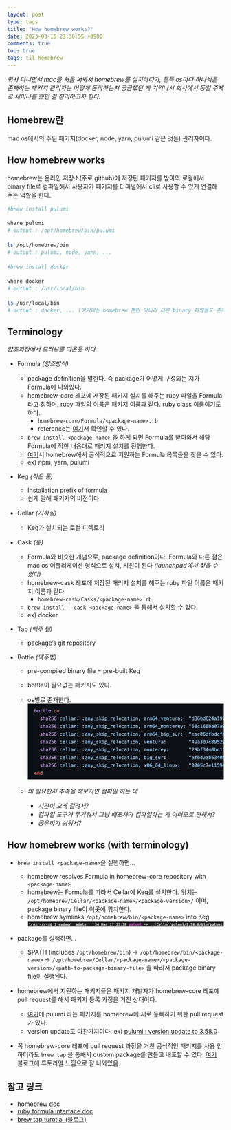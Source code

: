 ```yaml
---
layout: post
type: tags
title: "How homebrew works?"
date: 2023-03-16 23:30:55 +0900
comments: true
toc: true
tags: til homebrew
---
```


_회사 다니면서 mac을 처음 써봐서 homebrew를 설치하다가, 문득 os마다 하나씩은 존재하는 패키지 관리자는 어떻게 동작하는지 궁금했던 게 기억나서 회사에서 동일 주제로 세미나를 했던 걸 정리하고자 한다._

## Homebrew란

mac os에서의 주된 패키지(docker, node, yarn, pulumi 같은 것들) 관리자이다.

## How homebrew works

homebrew는 온라인 저장소(주로 github)에 저장된 패키지를 받아와 로컬에서 binary file로 컴파일해서 사용자가 패키지를 터미널에서 cli로 사용할 수 있게 연결해 주는 역할을 한다.

```bash
#brew install pulumi

where pulumi
# output : /opt/homebrew/bin/pulumi

ls /opt/homebrew/bin
# output : pulumi, node, yarn, ...

#brew install docker

where docker
# output : /usr/local/bin

ls /usr/local/bin
# output : docker, ... (여기에는 homebrew 뿐만 아니라 다른 binary 파일들도 존재)
```

## Terminology

_양조과정에서 모티브를 따온듯 하다._

- Formula _(양조방식)_
  - package definition을 말한다. 즉 package가 어떻게 구성되는 지가 Formula에 나와있다.
  - homebrew-core 레포에 저장된 패키지 설치를 해주는 ruby 파일을 Formula라고 칭하며, ruby 파일의 이름은 패키지 이름과 같다. ruby class 이름이기도 하다.
    - `homebrew-core/Formula/<package-name>.rb`
    - reference는 [여기](https://rubydoc.brew.sh/Formula.html)서 확인할 수 있다.
  - `brew install <package-name>` 을 하게 되면 Formula를 받아와서 해당 Formula에 적힌 내용대로 패키지 설치를 진행한다.
  - [여기](https://formulae.brew.sh/formula/)서 homebrew에서 공식적으로 지원하는 Formula 목록들을 찾을 수 있다.
  - ex) npm, yarn, pulumi
- Keg _(작은 통)_
  - Installation prefix of formula
  - 쉽게 말해 패키지의 버전이다.
- Cellar _(지하실)_
  - Keg가 설치되는 로컬 디렉토리
- Cask _(통)_
  - Formula와 비슷한 개념으로, package definition이다. Formula와 다른 점은 mac os 어플리케이션 형식으로 설치, 지원이 된다 _(launchpad에서 찾을 수 있다)_
  - homebrew-cask 레포에 저장된 패키지 설치를 해주는 ruby 파일 이름은 패키지 이름과 같다.
    - `homebrew-cask/Casks/<package-name>.rb`
  - `brew install --cask <package-name>` 을 통해서 설치할 수 있다.
  - ex) docker
- Tap _(맥주 탭)_
  - package’s git repository
- Bottle _(맥주병)_

  - pre-compiled binary file = pre-built Keg
  - bottle이 필요없는 패키지도 있다.
  - os별로 존재한다.
    ![bottle](/assets/images/post/2023-03-16-How-homebrew-works-20230402231139.png)

  - _왜 필요한지 추측을 해보자면 컴파일 하는 데_
    - _시간이 오래 걸려서?_
    - _컴파일 도구가 무거워서 그냥 배포자가 컴파일하는 게 여러모로 편해서?_
    - _공유하기 쉬워서?_

## How homebrew works (with terminology)

- `brew install <package-name>`을 실행하면…

  - homebrew resolves Formula in homebrew-core repository with `<package-name>`
  - homebrew는 Formula를 따라서 Cellar에 Keg를 설치한다. 위치는 `/opt/homebrew/Cellar/<package-name>/<package-version>/` 이며, package binary file이 이곳에 위치한다.
  - homebrew symlinks `/opt/homebrew/bin/<package-name>` into Keg
    ![symlink](/assets/images/post/2023-03-16-How-homebrew-works-20230402231656.png)

- package를 실행하면…
  - $PATH (includes `/opt/homebrew/bin`) → `/opt/homebrew/bin/<package-name>` → `/opt/homebrew/Cellar/<package-name>/<package-version>/<path-to-package-binary-file>` 을 따라서 package binary file이 실행된다.
- homebrew에서 지원하는 패키지들은 패키지 개발자가 homebrew-core 레포에 pull request를 해서 패키지 등록 과정을 거친 상태이다.
  - [여기](https://github.com/Homebrew/homebrew-core/pull/30711)에 pulumi 라는 패키지를 homebrew에 새로 등록하기 위한 pull request가 있다.
  - version update도 마찬가지이다. ex) [pulumi : version update to 3.58.0](https://github.com/Homebrew/homebrew-core/pull/125761)
- 꼭 homebrew-core 레포에 pull request 과정을 거친 공식적인 패키지를 사용 안하더라도 `brew tap` 을 통해서 custom package를 만들고 배포할 수 있다. [여기](https://jldlaughlin.medium.com/how-does-homebrew-work-starring-rust-94ae5aa24552) 블로그에 튜토리얼 느낌으로 잘 나와있음.

## 참고 링크

- [homebrew doc](https://docs.brew.sh/)
- [ruby formula interface doc](https://rubydoc.brew.sh/Formula.html)
- [brew tap turotial (블로그)](https://jldlaughlin.medium.com/how-does-homebrew-work-starring-rust-94ae5aa24552)
